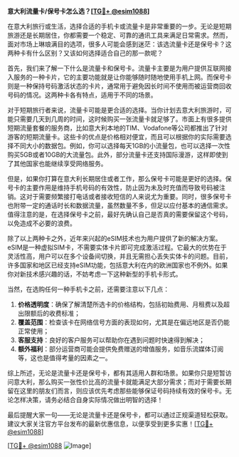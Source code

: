 **意大利流量卡/保号卡怎么选？[[TG💪+ @esim1088](https://t.me/s/esim1088)]**

在意大利旅行或生活，选择合适的手机卡或流量卡是非常重要的一步。无论是短期旅游还是长期居住，你都需要一个稳定、可靠的通讯工具来满足日常需求。然而，面对市场上琳琅满目的选项，很多人可能会感到迷茫：该选流量卡还是保号卡？这两种卡有什么区别？又该如何选择适合自己的那一款呢？

首先，我们来了解一下什么是流量卡和保号卡。流量卡主要是为用户提供互联网接入服务的一种卡片，它的主要功能就是让你能够随时随地使用手机上网。而保号卡则是一种保持号码激活状态的卡片，通常用于避免因长时间不使用而被运营商回收号码的情况。这两种卡各有特点，适用于不同的场景。

对于短期旅行者来说，流量卡可能是更合适的选择。当你计划去意大利旅游时，可能只需要几天到几周的时间，这时候购买一张流量卡就足够了。市面上有很多提供短期流量套餐的服务商，比如意大利本地的TIM、Vodafone等公司都推出了针对游客的短期流量卡。这些卡的优点是价格相对便宜，而且可以根据你的实际需要选择不同大小的数据包。例如，你可以选择每天1GB的小流量包，也可以选择一次性购买5GB或者10GB的大流量包。此外，部分流量卡还支持国际漫游，这样即使到了其他国家也能继续享受网络服务。

但是，如果你打算在意大利长期居住或者工作，那么保号卡可能是更好的选择。保号卡的主要作用是维持手机号码的有效性，防止因为未及时充值而导致号码被注销。这对于需要频繁接打电话或者接收短信的人来说尤为重要。同时，很多保号卡也附带一定的通话时长和数据流量，虽然数量不多，但足以应付基本的通信需求。值得注意的是，在选择保号卡之前，最好先确认自己是否真的需要保留这个号码，以免造成不必要的浪费。

除了以上两种卡之外，近年来兴起的eSIM技术也为用户提供了新的解决方案。eSIM是一种虚拟SIM卡，不需要实体卡片即可完成激活过程。它最大的优势在于灵活性高，用户可以在多个设备间切换，并且无需担心丢失实体卡的问题。目前，许多国家和地区已经支持eSIM功能，包括意大利在内的欧洲国家也不例外。如果你对新技术感兴趣的话，不妨考虑一下这种新型的手机卡形式。

当然，在选购任何一种手机卡之前，还需要注意以下几点：

1. **价格透明度**：确保了解清楚所选卡的价格结构，包括初始费用、月租费以及超出限额后的收费标准；
2. **覆盖范围**：检查该卡在网络信号方面的表现如何，尤其是在偏远地区是否仍能正常使用；
3. **客服支持**：良好的客户服务可以帮助你在遇到问题时快速得到解决；
4. **额外福利**：部分运营商可能会提供免费赠送的增值服务，如音乐流媒体订阅等，这也是值得考量的因素之一。

综上所述，无论是流量卡还是保号卡，都有其适用人群和场景。如果你只是短暂访问意大利，那么购买一张性价比高的流量卡就能满足大部分需求；而对于需要长期留在这里的朋友们而言，则应该优先考虑那些能够保证号码持续有效的保号卡。无论怎样决策，请务必结合自身实际情况做出明智的选择！

最后提醒大家一句——无论是流量卡还是保号卡，都可以通过正规渠道轻松获取。建议大家关注官方平台发布的最新优惠信息，以便享受到更多实惠！[[TG💪+ @esim1088](https://t.me/s/esim1088)]

[[TG💪+ @esim1088](https://t.me/s/esim1088) ![Image](https://i.postimg.cc/4NQfJmqS/Snipaste-2025-05-13-00-14-12.png)]